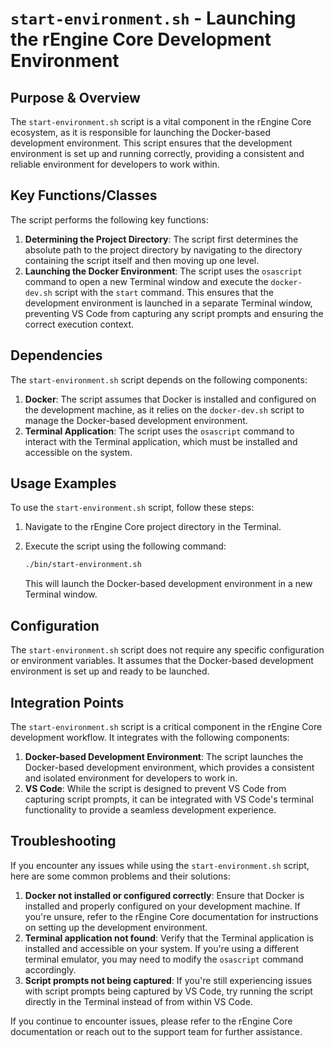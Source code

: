 # `start-environment.sh` - Launching the rEngine Core Development Environment

## Purpose & Overview

The `start-environment.sh` script is a vital component in the rEngine Core ecosystem, as it is responsible for launching the Docker-based development environment. This script ensures that the development environment is set up and running correctly, providing a consistent and reliable environment for developers to work within.

## Key Functions/Classes

The script performs the following key functions:

1. **Determining the Project Directory**: The script first determines the absolute path to the project directory by navigating to the directory containing the script itself and then moving up one level.
2. **Launching the Docker Environment**: The script uses the `osascript` command to open a new Terminal window and execute the `docker-dev.sh` script with the `start` command. This ensures that the development environment is launched in a separate Terminal window, preventing VS Code from capturing any script prompts and ensuring the correct execution context.

## Dependencies

The `start-environment.sh` script depends on the following components:

1. **Docker**: The script assumes that Docker is installed and configured on the development machine, as it relies on the `docker-dev.sh` script to manage the Docker-based development environment.
2. **Terminal Application**: The script uses the `osascript` command to interact with the Terminal application, which must be installed and accessible on the system.

## Usage Examples

To use the `start-environment.sh` script, follow these steps:

1. Navigate to the rEngine Core project directory in the Terminal.
2. Execute the script using the following command:

   ```bash
   ./bin/start-environment.sh
   ```

   This will launch the Docker-based development environment in a new Terminal window.

## Configuration

The `start-environment.sh` script does not require any specific configuration or environment variables. It assumes that the Docker-based development environment is set up and ready to be launched.

## Integration Points

The `start-environment.sh` script is a critical component in the rEngine Core development workflow. It integrates with the following components:

1. **Docker-based Development Environment**: The script launches the Docker-based development environment, which provides a consistent and isolated environment for developers to work in.
2. **VS Code**: While the script is designed to prevent VS Code from capturing script prompts, it can be integrated with VS Code's terminal functionality to provide a seamless development experience.

## Troubleshooting

If you encounter any issues while using the `start-environment.sh` script, here are some common problems and their solutions:

1. **Docker not installed or configured correctly**: Ensure that Docker is installed and properly configured on your development machine. If you're unsure, refer to the rEngine Core documentation for instructions on setting up the development environment.
2. **Terminal application not found**: Verify that the Terminal application is installed and accessible on your system. If you're using a different terminal emulator, you may need to modify the `osascript` command accordingly.
3. **Script prompts not being captured**: If you're still experiencing issues with script prompts being captured by VS Code, try running the script directly in the Terminal instead of from within VS Code.

If you continue to encounter issues, please refer to the rEngine Core documentation or reach out to the support team for further assistance.
